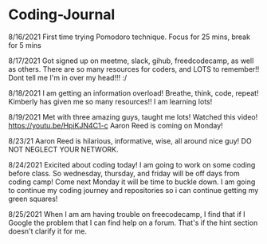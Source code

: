 # Coding-Journal

8/16/2021
First time trying Pomodoro technique. Focus for 25 mins, break for 5 mins

8/17/2021
Got signed up on meetme, slack, gihub, freedcodecamp, as well as others. There are so many resources for coders, and LOTS to remember!! Dont tell me I'm in over my head!!! :/

8/18/2021 I am getting an information overload! Breathe, think, code, repeat! Kimberly has given me so many resources!! I am learning lots!

8/19/2021 Met with three amazing guys, taught me lots!
Watched this video! https://youtu.be/HpiKJN4C1-c Aaron Reed is coming on Monday!

8/23/21 Aaron Reed is hilarious, informative, wise, all around nice guy! DO NOT NEGLECT YOUR NETWORK.

8/24/2021 Exicited about coding today! I am going to work on some coding before class. So wednesday, thursday, and friday will be off days from coding camp! Come next Monday it will be time to buckle down. I am going to continue my coding journey and repositories so i can continue getting my green squares!

8/25/2021 When I am am having trouble on freecodecamp, I find that if I Google the problem that I can find help on a forum. That's if the hint section doesn't clarify it for me.
